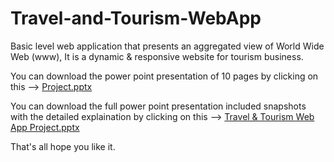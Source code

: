 # Travel-and-Tourism-WebApp
Basic level web application that presents an aggregated view of World Wide Web (www), It is a dynamic & responsive website for tourism business.

You can download the power point presentation of 10 pages by clicking on this -->
[Project.pptx](https://github.com/harshthakur548/Travel-and-Tourism-WebApp/files/6867413/Project.pptx)

You can download the full power point presentation included snapshots with the detailed explaination by clicking on this -->
[Travel & Tourism Web App Project.pptx](https://github.com/harshthakur548/Travel-and-Tourism-WebApp/files/6867434/Travel.Tourism.Web.App.Project.pptx)

That's all hope you like it.
